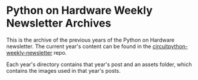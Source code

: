 # Python on Hardware Weekly Newsletter Archives

This is the archive of the previous years of the Python on Hardware newsletter. The current year's content can be found in the [circuitpython-weekly-newsletter](https://github.com/adafruit/circuitpython-weekly-newsletter) repo.

Each year's directory contains that year's post and an assets folder, which contains the images used in that year's posts.